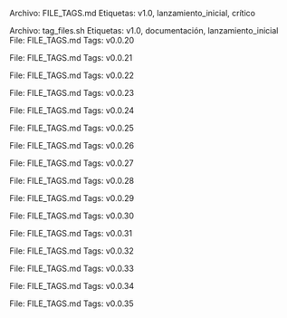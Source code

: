 Archivo: FILE_TAGS.md
Etiquetas: v1.0, lanzamiento_inicial, crítico

Archivo: tag_files.sh
Etiquetas: v1.0, documentación, lanzamiento_inicial
File: FILE_TAGS.md
Tags: v0.0.20

File: FILE_TAGS.md
Tags: v0.0.21

File: FILE_TAGS.md
Tags: v0.0.22

File: FILE_TAGS.md
Tags: v0.0.23

File: FILE_TAGS.md
Tags: v0.0.24

File: FILE_TAGS.md
Tags: v0.0.25

File: FILE_TAGS.md
Tags: v0.0.26

File: FILE_TAGS.md
Tags: v0.0.27

File: FILE_TAGS.md
Tags: v0.0.28

File: FILE_TAGS.md
Tags: v0.0.29

File: FILE_TAGS.md
Tags: v0.0.30

File: FILE_TAGS.md
Tags: v0.0.31

File: FILE_TAGS.md
Tags: v0.0.32

File: FILE_TAGS.md
Tags: v0.0.33

File: FILE_TAGS.md
Tags: v0.0.34

File: FILE_TAGS.md
Tags: v0.0.35

